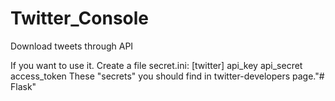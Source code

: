 # Twitter_Console
Download tweets through API

If you want to use it. Create a file secret.ini:
[twitter]
api_key 
api_secret 
access_token
These "secrets" you should find in twitter-developers page."# Flask" 
